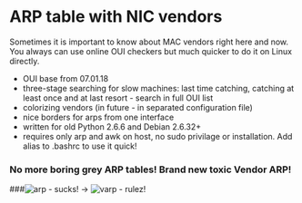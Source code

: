 # ARP table with NIC vendors
Sometimes it is important to know about MAC vendors right here and now.
You always can use online OUI checkers but much quicker to do it on Linux directly.
 
* OUI base from 07.01.18
* three-stage searching for slow machines: last time catching, catching at least once and at last resort - search in full OUI list
* colorizing vendors (in future - in separated configuration file)
* nice borders for arps from one interface
* written for old Python 2.6.6 and Debian 2.6.32+
* requires only arp and awk on host, no sudo privilage or installation. Add alias to .bashrc to use it quick!

### No more boring grey ARP tables! Brand new toxic Vendor ARP!

###![arp - sucks!](https://img-fotki.yandex.ru/get/373867/51752532.d/0_ff071_574ceee1_orig.png) -> ![varp - rulez!](https://img-fotki.yandex.ru/get/480528/51752532.d/0_ff072_3b4f650_orig.png)
